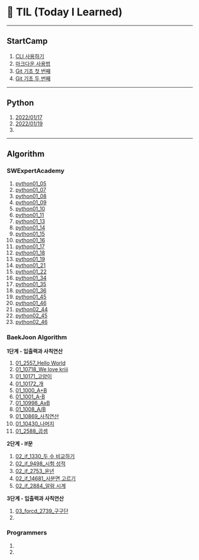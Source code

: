 # 🌱 TIL (Today I Learned)

---

## StartCamp

1. [CLI 사용하기](Startcamp/CLI.md)
2. [마크다운 사용법](Startcamp/markdown.md)
3. [Git 기초 첫 번째](Startcamp/git.md)
3. [Git 기초 두 번째 ](Startcamp/git2.md)

---

## Python

1. [2022/01/17](Python/live_220117.md)
2. [2022/01/19](Python/live_220119.md)
2. 

---

## Algorithm

### SWExpertAcademy

1. [python01_05](Algorithm/SWExpertAcademy/python01_05_exam.py)
2. [python01_07](Algorithm/SWExpertAcademy/python01_07_exam.py)
3. [python01_08](https://github.com/ict-cspark/TIL/blob/master/Algorithm/SWExpertAcademy/python01_08_exam.py)
4. [python01_09](Algorithm/SWExpertAcademy/python01_09_exam.py)
5. [python01_10](Algorithm/SWExpertAcademy/python01_10_exam.py)
6. [python01_11](Algorithm/SWExpertAcademy/python01_11_exam.py)
7. [python01_13](Algorithm/SWExpertAcademy/python01_13_exam.py)
8. [python01_14](Algorithm/SWExpertAcademy/python01_14_exam.py)
9. [python01_15](Algorithm/SWExpertAcademy/python01_15_exam.py)
10. [python01_16](Algorithm/SWExpertAcademy/python01_16_exam.py)
11. [python01_17](Algorithm/SWExpertAcademy/python01_17_exam.py)
12. [python01_18](Algorithm/SWExpertAcademy/python01_18_exam.py)
13. [python01_19](Algorithm/SWExpertAcademy/python01_19_exam.py)
14. [python01_21](Algorithm/SWExpertAcademy/python01_21_exam.py)
15. [python01_22](Algorithm/SWExpertAcademy/python01_22_exam.py)
16. [python01_34](Algorithm/SWExpertAcademy/python01_34_exam.py)
17. [python01_35](Algorithm/SWExpertAcademy/python01_35_exam.py)
18. [python01_36](Algorithm/SWExpertAcademy/python01_36_exam.py)
19. [python01_45](Algorithm/SWExpertAcademy/python01_45_exam.py)
20. [python01_46](Algorithm/SWExpertAcademy/python01_46_exam.py)
21. [python02_44](Algorithm/SWExpertAcademy/python02_44_exam.py)
22. [python02_45](Algorithm/SWExpertAcademy/python02_45_exam.py)
23. [python02_46](Algorithm/SWExpertAcademy/python02_46_exam.py)

### BaekJoon Algorithm

**1단계 - 입출력과 사칙연산**

1. [01_2557_Hello World](Algorithm/Baekjoon/01_2557.py)
2. [01_10718_We love kriii](Algorithm/Baekjoon/01_10718.py)
3. [01_10171_고양이](Algorithm/Baekjoon/01_10171.py)
4. [01_10172_개](Algorithm/Baekjoon/01_10172.py)
5. [01_1000_A+B](Algorithm/Baekjoon/01_1000.py)
6. [01_1001_A-B](Algorithm/Baekjoon/01_1001.py)
7. [01_10998_AxB](Algorithm/Baekjoon/01_10998.py)
8. [01_1008_A/B](Algorithm/Baekjoon/01_1008.py)
9. [01_10869_사칙연산](Algorithm/Baekjoon/01_10869.py)
10. [01_10430_나머지](Algorithm/Baekjoon/01_10430.py)
11. [01_2588_곱셈](Algorithm/Baekjoon/01_2588.py)



**2단계 - If문**

1. [02_if_1330_두 수 비교하기](Algorithm/Baekjoon/02_if_1330.py)
2. [02_if_9498_시험 성적](Algorithm/Baekjoon/02_if_9498.py)
3. [02_if_2753_윤년](Algorithm/Baekjoon/02_if_2753.py)
4. [02_if_14681_사분면 고르기](Algorithm/Baekjoon/02_if_14681.py)
5. [02_if_2884_알람 시계](Algorithm/Baekjoon/02_if_2884.py)



**3단계 - 입출력과 사칙연산**

1. [03_forcd_2739_구구단](Algorithm/Baekjoon/03_for_2739.py)
2. 

### Programmers

1. 
2. 

